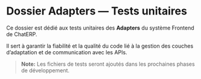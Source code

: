 ﻿# Dossier Adapters — Tests unitaires

Ce dossier est dédié aux tests unitaires des **Adapters** du système Frontend de ChatERP.

Il sert à garantir la fiabilité et la qualité du code lié à la gestion des couches d’adaptation et de communication avec les APIs.

> **Note:** Les fichiers de tests seront ajoutés dans les prochaines phases de développement.
